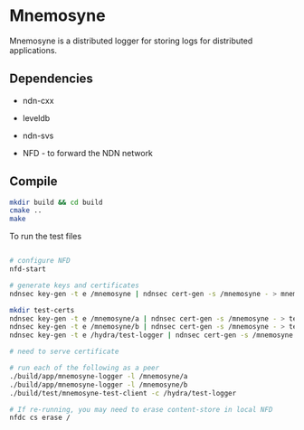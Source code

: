 # Mnemosyne

Mnemosyne is a distributed logger for storing logs for distributed applications.

## Dependencies

* ndn-cxx
* leveldb
* ndn-svs

* NFD - to forward the NDN network

## Compile

```bash
mkdir build && cd build
cmake ..
make
```

To run the test files

```bash

# configure NFD
nfd-start

# generate keys and certificates
ndnsec key-gen -t e /mnemosyne | ndnsec cert-gen -s /mnemosyne - > mnemosyne-anchor.cert 

mkdir test-certs
ndnsec key-gen -t e /mnemosyne/a | ndnsec cert-gen -s /mnemosyne - > test-certs/a.cert
ndnsec key-gen -t e /mnemosyne/b | ndnsec cert-gen -s /mnemosyne - > test-certs/b.cert
ndnsec key-gen -t e /hydra/test-logger | ndnsec cert-gen -s /mnemosyne - > test-certs/test-logger.cert

# need to serve certificate

# run each of the following as a peer
./build/app/mnemosyne-logger -l /mnemosyne/a
./build/app/mnemosyne-logger -l /mnemosyne/b
./build/test/mnemosyne-test-client -c /hydra/test-logger

# If re-running, you may need to erase content-store in local NFD
nfdc cs erase /
```
